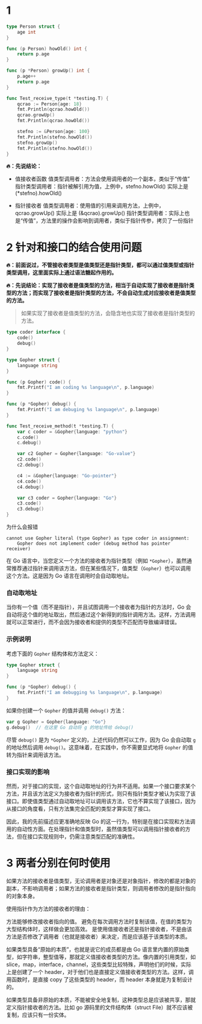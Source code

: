 # 1

```go
type Person struct {
	age int
}

func (p Person) howOld() int {
	return p.age
}

func (p *Person) growUp() int {
	p.age++
	return p.age
}

func Test_receive_type(t *testing.T) {
	qcrao := Person{age: 18}
	fmt.Println(qcrao.howOld())
	qcrao.growUp()
	fmt.Println(qcrao.howOld())

	stefno := &Person{age: 100}
	fmt.Println(stefno.howOld())
	stefno.growUp()
	fmt.Println(stefno.howOld())
}
```

**🔥：先说结论：**

-   值接收者函数
    值类型调用者：方法会使用调用者的一个副本，类似于“传值”
    指针类型调用者：指针被解引用为值，上例中，stefno.howOld() 实际上是 (\*stefno).howOld()

-   指针接收者
    值类型调用者：使用值的引用来调用方法，上例中，qcrao.growUp() 实际上是 (&qcrao).growUp()
    指针类型调用者：实际上也是“传值”，方法里的操作会影响到调用者，类似于指针传参，拷贝了一份指针

# 2 针对和接口的结合使用问题

**🔥：前面说过，不管接收者类型是值类型还是指针类型，都可以通过值类型或指针类型调用，这里面实际上通过语法糖起作用的。**

**🔥：先说结论：实现了接收者是值类型的方法，相当于自动实现了接收者是指针类型的方法；而实现了接收者是指针类型的方法，不会自动生成对应接收者是值类型的方法。**

> 如果实现了接收者是值类型的方法，会隐含地也实现了接收者是指针类型的方法。

```go
type coder interface {
	code()
	debug()
}

type Gopher struct {
	language string
}

func (p Gopher) code() {
	fmt.Printf("I am coding %s language\n", p.language)
}

func (p *Gopher) debug() {
	fmt.Printf("I am debuging %s language\n", p.language)
}

func Test_receive_method(t *testing.T) {
	var c coder = &Gopher{language: "python"}
	c.code()
	c.debug()

	var c2 Gopher = Gopher{language: "Go-value"}
	c2.code()
	c2.debug()

	c4 := &Gopher{language: "Go-pointer"}
	c4.code()
	c4.debug()

	var c3 coder = Gopher{language: "Go"}
	c3.code()
	c3.debug()
}

```

为什么会报错

```shell
cannot use Gopher literal (type Gopher) as type coder in assignment:
	Gopher does not implement coder (debug method has pointer receiver)
```

在 Go 语言中，当您定义一个方法的接收者为指针类型（例如 `*Gopher`），虽然通常推荐通过指针来调用该方法，但在某些情况下，值类型（`Gopher`）也可以调用这个方法。这是因为 Go 语言在调用时会自动取地址。

### 自动取地址

当你有一个值（而不是指针），并且试图调用一个接收者为指针的方法时，Go 会自动将这个值的地址取出，然后通过这个新得到的指针调用方法。这样，方法调用就可以正常进行，而不会因为接收者和提供的类型不匹配而导致编译错误。

### 示例说明

考虑下面的 `Gopher` 结构体和方法定义：

```go
type Gopher struct {
    language string
}

func (p *Gopher) debug() {
    fmt.Printf("I am debugging %s language\n", p.language)
}
```

如果你创建一个 `Gopher` 的值并调用 `debug()` 方法：

```go
var g Gopher = Gopher{language: "Go"}
g.debug()  // 在这里 Go 自动将 g 的地址传给 debug()
```

尽管 `debug()` 是为 `*Gopher` 定义的，上述代码仍然可以工作，因为 Go 会自动取 `g` 的地址然后调用 `debug()`。这意味着，在实践中，你不需要显式地将 `Gopher` 的值转为指针来调用该方法。

### 接口实现的影响

然而，对于接口的实现，这个自动取地址的行为并不适用。如果一个接口要求某个方法，并且该方法定义为接收者为指针的形式，则只有指针类型才被认为实现了该接口。即使值类型通过自动取地址可以调用该方法，它也不算实现了该接口，因为从接口的角度看，只有方法集完全匹配的类型才算实现了接口。

因此，我的先前描述应更准确地反映 Go 的这一行为，特别是在接口实现和方法调用的自动性方面。在处理指针和值类型时，虽然值类型可以调用指针接收者的方法，但在接口实现规则中，仍需注意类型匹配的准确性。

# 3 两者分别在何时使用 #

如果方法的接收者是值类型，无论调用者是对象还是对象指针，修改的都是对象的副本，不影响调用者；如果方法的接收者是指针类型，则调用者修改的是指针指向的对象本身。

使用指针作为方法的接收者的理由：

方法能够修改接收者指向的值。
避免在每次调用方法时复制该值，在值的类型为大型结构体时，这样做会更加高效。
是使用值接收者还是指针接收者，不是由该方法是否修改了调用者（也就是接收者）来决定，而是应该基于该类型的本质。

如果类型具备“原始的本质”，也就是说它的成员都是由 Go 语言里内置的原始类型，如字符串，整型值等，那就定义值接收者类型的方法。像内置的引用类型，如 slice，map，interface，channel，这些类型比较特殊，声明他们的时候，实际上是创建了一个 header，对于他们也是直接定义值接收者类型的方法。这样，调用函数时，是直接 copy 了这些类型的 header，而 header 本身就是为复制设计的。

如果类型具备非原始的本质，不能被安全地复制，这种类型总是应该被共享，那就定义指针接收者的方法。比如 go 源码里的文件结构体（struct File）就不应该被复制，应该只有一份实体。
